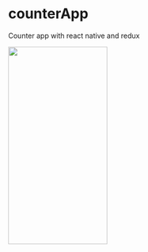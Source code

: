 # counterApp
Counter app with react native and redux

<img src="https://user-images.githubusercontent.com/61309524/181255643-174e57ea-6cd6-4710-b4ee-b09f3d1202c2.gif" width="200" height="400" />



